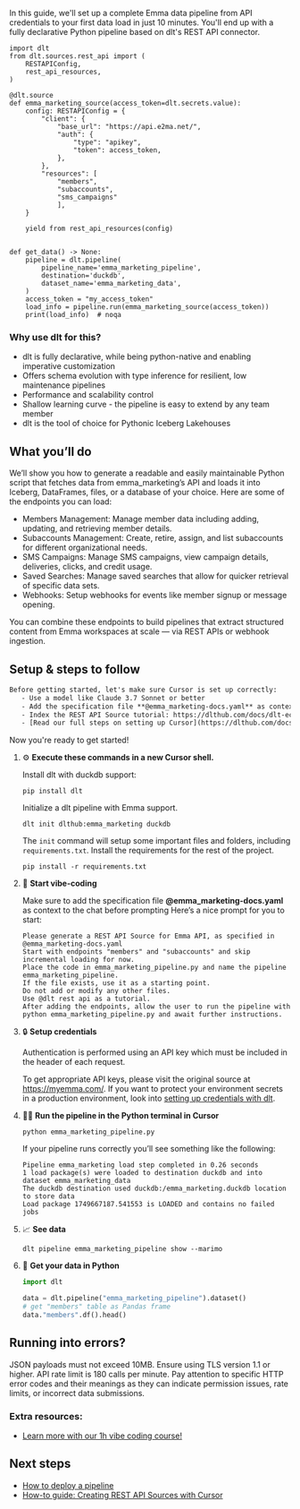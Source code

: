 In this guide, we'll set up a complete Emma data pipeline from API credentials to your first data load in just 10 minutes. You'll end up with a fully declarative Python pipeline based on dlt's REST API connector.

```python-outcome
import dlt
from dlt.sources.rest_api import (
    RESTAPIConfig,
    rest_api_resources,
)

@dlt.source
def emma_marketing_source(access_token=dlt.secrets.value):
    config: RESTAPIConfig = {
        "client": {
            "base_url": "https://api.e2ma.net/",
            "auth": {
                "type": "apikey",
                "token": access_token,
            },
        },
        "resources": [
            "members",
            "subaccounts",
            "sms_campaigns"
            ],
    }

    yield from rest_api_resources(config)


def get_data() -> None:
    pipeline = dlt.pipeline(
        pipeline_name='emma_marketing_pipeline',
        destination='duckdb',
        dataset_name='emma_marketing_data', 
    )
    access_token = "my_access_token"
    load_info = pipeline.run(emma_marketing_source(access_token))
    print(load_info)  # noqa
```

### Why use dlt for this?

- dlt is fully declarative, while being python-native and enabling imperative customization
- Offers schema evolution with type inference for resilient, low maintenance pipelines
- Performance and scalability control
- Shallow learning curve - the pipeline is easy to extend by any team member
- dlt is the tool of choice for Pythonic Iceberg Lakehouses

## What you’ll do

We’ll show you how to generate a readable and easily maintainable Python script that fetches data from emma_marketing’s API and loads it into Iceberg, DataFrames, files, or a database of your choice. Here are some of the endpoints you can load:

- Members Management: Manage member data including adding, updating, and retrieving member details.
- Subaccounts Management: Create, retire, assign, and list subaccounts for different organizational needs.
- SMS Campaigns: Manage SMS campaigns, view campaign details, deliveries, clicks, and credit usage.
- Saved Searches: Manage saved searches that allow for quicker retrieval of specific data sets.
- Webhooks: Setup webhooks for events like member signup or message opening.

You can combine these endpoints to build pipelines that extract structured content from Emma workspaces at scale — via REST APIs or webhook ingestion.

## Setup & steps to follow

```default
Before getting started, let's make sure Cursor is set up correctly:
   - Use a model like Claude 3.7 Sonnet or better
   - Add the specification file **@emma_marketing-docs.yaml** as context
   - Index the REST API Source tutorial: https://dlthub.com/docs/dlt-ecosystem/verified-sources/rest_api/ and add it to context as **@dlt rest api**
   - [Read our full steps on setting up Cursor](https://dlthub.com/docs/dlt-ecosystem/llm-tooling/cursor-restapi#23-configuring-cursor-with-documentation)
```

Now you're ready to get started! 

1. ⚙️ **Execute these commands in a new Cursor shell.**
    
    Install dlt with duckdb support:
    ```shell
    pip install dlt
    ```

    Initialize a dlt pipeline with Emma support.
    ```shell
    dlt init dlthub:emma_marketing duckdb
    ```

    The `init` command will setup some important files and folders, including `requirements.txt`. Install the requirements for the rest of the project.
    ```shell
    pip install -r requirements.txt
    ```
    
2. 🤠 **Start vibe-coding**
    
    Make sure to add the specification file **@emma_marketing-docs.yaml** as context to the chat before prompting
    Here’s a nice prompt for you to start: 
    
    ```prompt
    Please generate a REST API Source for Emma API, as specified in @emma_marketing-docs.yaml 
    Start with endpoints "members" and "subaccounts" and skip incremental loading for now. 
    Place the code in emma_marketing_pipeline.py and name the pipeline emma_marketing_pipeline. 
    If the file exists, use it as a starting point. 
    Do not add or modify any other files. 
    Use @dlt rest api as a tutorial. 
    After adding the endpoints, allow the user to run the pipeline with python emma_marketing_pipeline.py and await further instructions.
    ```

    
3. 🔒 **Setup credentials** 
    
    Authentication is performed using an API key which must be included in the header of each request.
    
    To get appropriate API keys, please visit the original source at https://myemma.com/.
    If you want to protect your environment secrets in a production environment, look into [setting up credentials with dlt](https://dlthub.com/docs/walkthroughs/add_credentials).
    
4. 🏃‍♀️ **Run the pipeline in the Python terminal in Cursor**
    
    ```shell
    python emma_marketing_pipeline.py
    ```
    
    If your pipeline runs correctly you’ll see something like the following:
    
    ```shell
    Pipeline emma_marketing load step completed in 0.26 seconds
    1 load package(s) were loaded to destination duckdb and into dataset emma_marketing_data
    The duckdb destination used duckdb:/emma_marketing.duckdb location to store data
    Load package 1749667187.541553 is LOADED and contains no failed jobs
    ```
    
5. 📈 **See data**
    
    ```shell
    dlt pipeline emma_marketing_pipeline show --marimo
    ```
    
6. 🐍 **Get your data in Python**
    
    ```python
    import dlt

   data = dlt.pipeline("emma_marketing_pipeline").dataset()
   # get "members" table as Pandas frame
   data."members".df().head()
    ```

## Running into errors?

JSON payloads must not exceed 10MB. Ensure using TLS version 1.1 or higher. API rate limit is 180 calls per minute. Pay attention to specific HTTP error codes and their meanings as they can indicate permission issues, rate limits, or incorrect data submissions.

### Extra resources:

- [Learn more with our 1h vibe coding course!](https://www.youtube.com/watch?v=GGid70rnJuM)

## Next steps

- [How to deploy a pipeline](https://dlthub.com/docs/walkthroughs/deploy-a-pipeline)
- [How-to guide: Creating REST API Sources with Cursor](https://dlthub.com/docs/dlt-ecosystem/llm-tooling/cursor-restapi)